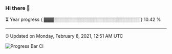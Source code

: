 ### Hi there 👋

⏳ Year progress { ▓▓▓░░░░░░░░░░░░░░░░░░░░░░░░░░░ } 10.42 %

---

⏰ Updated on Monday, February 8, 2021, 12:51 AM UTC

![Progress Bar CI](https://github.com/arthurbuhl/arthurbuhl/workflows/Progress%20Bar%20CI/badge.svg)
